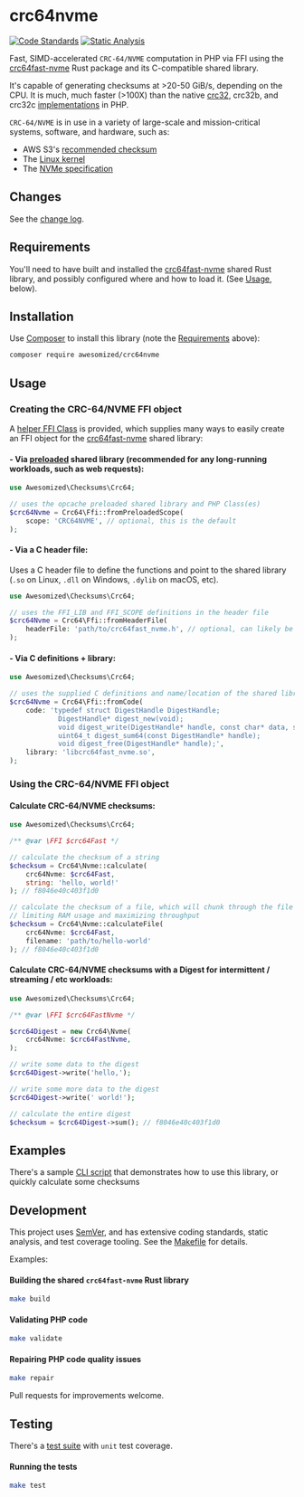 # crc64nvme
[![Code Standards](https://github.com/awesomized/crc64nvme/actions/workflows/code-standards.yml/badge.svg?branch=main)](https://github.com/awesomized/crc64nvme/actions/workflows/code-standards.yml)
[![Static Analysis](https://github.com/awesomized/crc64nvme/actions/workflows/static-analysis.yml/badge.svg?branch=main)](https://github.com/awesomized/crc64nvme/actions/workflows/static-analysis.yml)

Fast, SIMD-accelerated `CRC-64/NVME` computation in PHP via FFI using the [crc64fast-nvme](https://github.com/awesomized/crc64fast-nvme) Rust package and its C-compatible shared library.

It's capable of generating checksums at >20-50 GiB/s, depending on the CPU. It is much, much faster (>100X) than the native [crc32](https://www.php.net/manual/en/function.crc32.php), crc32b, and crc32c [implementations](https://www.php.net/manual/en/function.hash-algos.php) in PHP.

`CRC-64/NVME` is in use in a variety of large-scale and mission-critical systems, software, and hardware, such as:
- AWS S3's [recommended checksum](https://docs.aws.amazon.com/AmazonS3/latest/userguide/checking-object-integrity.html)
- The [Linux kernel](https://github.com/torvalds/linux/blob/786c8248dbd33a5a7a07f7c6e55a7bfc68d2ca48/lib/crc64.c#L66-L73)
- The [NVMe specification](https://nvmexpress.org/wp-content/uploads/NVM-Express-NVM-Command-Set-Specification-1.0d-2023.12.28-Ratified.pdf)

## Changes

See the [change log](CHANGELOG.md).

## Requirements

You'll need to have built and installed the [crc64fast-nvme](https://github.com/awesomized/crc64fast-nvme) shared Rust library, and possibly configured where and how to load it. (See [Usage](#Usage), below).

## Installation

Use [Composer](https://getcomposer.org) to install this library (note the [Requirements](#Requirements) above):

```bash
composer require awesomized/crc64nvme
```


## Usage

### Creating the CRC-64/NVME FFI object 

A [helper FFI Class](src/Ffi.php) is provided, which supplies many ways to easily create an FFI object for the [crc64fast-nvme](https://github.com/awesomized/crc64fast-nvme) shared library:

#### - Via [preloaded](https://www.php.net/manual/en/ffi.examples-complete.php) shared library (recommended for any long-running workloads, such as web requests):
```php
use Awesomized\Checksums\Crc64;

// uses the opcache preloaded shared library and PHP Class(es)
$crc64Nvme = Crc64\Ffi::fromPreloadedScope(
    scope: 'CRC64NVME', // optional, this is the default
);
```

#### - Via a C header file:
Uses a C header file to define the functions and point to the shared library (`.so` on Linux, `.dll` on Windows, `.dylib` on macOS, etc).

```php
use Awesomized\Checksums\Crc64;

// uses the FFI_LIB and FFI_SCOPE definitions in the header file
$crc64Nvme = Crc64\Ffi::fromHeaderFile(
    headerFile: 'path/to/crc64fast_nvme.h', // optional, can likely be inferred from the OS
);
```

#### - Via C definitions + library:
```php
use Awesomized\Checksums\Crc64;

// uses the supplied C definitions and name/location of the shared library
$crc64Nvme = Crc64\Ffi::fromCode(
    code: 'typedef struct DigestHandle DigestHandle;
            DigestHandle* digest_new(void);
            void digest_write(DigestHandle* handle, const char* data, size_t len);
            uint64_t digest_sum64(const DigestHandle* handle);
            void digest_free(DigestHandle* handle);',
    library: 'libcrc64fast_nvme.so',
);
```
### Using the CRC-64/NVME FFI object

#### Calculate CRC-64/NVME checksums:
```php
use Awesomized\Checksums\Crc64;

/** @var \FFI $crc64Fast */

// calculate the checksum of a string
$checksum = Crc64\Nvme::calculate(
    crc64Nvme: $crc64Fast, 
    string: 'hello, world!'
); // f8046e40c403f1d0

// calculate the checksum of a file, which will chunk through the file optimally,
// limiting RAM usage and maximizing throughput
$checksum = Crc64\Nvme::calculateFile(
    crc64Nvme: $crc64Fast, 
    filename: 'path/to/hello-world'
); // f8046e40c403f1d0
```

#### Calculate CRC-64/NVME checksums with a Digest for intermittent / streaming / etc workloads:
```php
use Awesomized\Checksums\Crc64;

/** @var \FFI $crc64FastNvme */

$crc64Digest = new Crc64\Nvme(
    crc64Nvme: $crc64FastNvme,
);

// write some data to the digest
$crc64Digest->write('hello,');

// write some more data to the digest
$crc64Digest->write(' world!');

// calculate the entire digest
$checksum = $crc64Digest->sum(); // f8046e40c403f1d0
```

## Examples

There's a sample [CLI script](cli/calculate.php) that demonstrates how to use this library, or quickly calculate some checksums

## Development

This project uses [SemVer](https://semver.org), and has extensive coding standards, static analysis, and test coverage tooling. See the [Makefile](Makefile) for details.

Examples:

#### Building the shared `crc64fast-nvme` Rust library
```bash
make build
``` 
#### Validating PHP code
```bash
make validate
``` 

#### Repairing PHP code quality issues
```bash
make repair
```

Pull requests for improvements welcome.

## Testing

There's a [test suite](tests/) with `unit` test coverage.

#### Running the tests

```bash
make test
```
